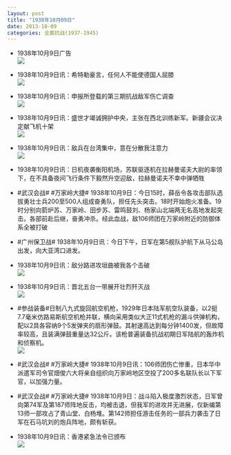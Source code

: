 ```yaml
---
layout: post
title: "1938年10月09日"
date: 2013-10-09
categories: 全面抗战(1937-1945)
---
```


<meta name="referrer" content="no-referrer" />

- 1938年10月9日广告 <br/><img src="https://ww2.sinaimg.cn/large/aca367d8jw1e9f9zl7agwj20ac0jttba.jpg" />

- 1938年10月9日讯：希特勒豪言，任何人不能使德国人屈膝 <br/><img src="https://ww3.sinaimg.cn/large/aca367d8jw1e9f894fyzhj206l0jj40q.jpg" />

- 1938年10月9日讯：申报所登载的第三期抗战敌军伤亡调查 <br/><img src="https://ww4.sinaimg.cn/large/aca367d8jw1e9f6is16woj20jk0ijtcq.jpg" />

- 1938年10月9日讯：盛世才竭诚拥护中央，主张在西北训练新军。新疆会议决定献飞机十架 <br/><img src="https://ww2.sinaimg.cn/large/aca367d8jw1e9f31va9xzj20b50clac1.jpg" />

- 1938年10月9日讯：敌兵在台湾集中，意在分散我注意力 <br/><img src="https://ww1.sinaimg.cn/large/aca367d8jw1e9f1binmtrj20aq0jhtbj.jpg" />

- 1938年10月9日讯：日机夜袭衡阳机场，苏联驱逐机在拉赫曼诺夫大尉的率领下，在不具备夜间飞行条件下毅然升空迎敌，拉赫曼诺夫不幸中弹牺牲 

- #武汉会战# #万家岭大捷# 1938年10月9日：今日15时，薛岳令各攻击部队选拔勇壮士兵200至500人组成奋勇队，担任先头突击。18时开始炮火准备。19时分别向箭炉苏、万家岭、田步苏、雷鸣鼓刘、杨家山北端两无名高地发起突击。各部前赴后继，奋勇冲杀。经此血战，敌106师团在万家岭附近的防御体系全被打破 

- #广州保卫战# 1938年10月9日讯：今日下午，日军在第5舰队护航下从马公岛出发，向大亚湾口进发。 

- 1938年10月9日讯：敌分路进攻垣曲被我各个击破 <br/><img src="https://ww2.sinaimg.cn/large/aca367d8jw1e9esnfma3sj20ch0jgn1t.jpg" />

- 1938年10月9日讯：晋北五台一带展开壮烈歼灭战 <br/><img src="https://ww4.sinaimg.cn/large/aca367d8jw1e9eqx1pl9xj20cm0j2n0a.jpg" />

- #参战装备#日制八九式旋回航空机枪，1929年日本陆军航空队装备，以2挺7.7毫米仿路易斯航空机枪并联，横向采用类似大正11式机枪的漏斗供弹机构，配以2具各容纳9个5发弹夹的扇形弹鼓。其射速高达到每分钟1400发，但故障率较高，且装满弹鼓重量达32公斤。该枪普遍装备抗战初期日军陆航的轰炸机和侦察机。 <br/><img src="https://ww4.sinaimg.cn/large/aca367d8jw1e9ep5wpx8fj20go0q60uh.jpg" />

- #武汉会战# #万家岭大捷# 1938年10月9日讯：106师团伤亡惨重，日本华中派遣军司令官畑俊六大将亲自组织向万家岭地区空投了200多名联队长以下军官，以加强力量。 

- #武汉会战# #万家岭大捷# 1938年10月9日：战斗陷入极度激烈状态，日军曾向第74军及第187师阵地反击，均被击退，但我军的进攻并无进展，仅新编第13师一部攻占了青山堂、白杨堆。第142师担任游击任务的一部兵力袭击了日军在石马坑刘的炮兵阵地，颇有斩获。 

- 1938年10月9日讯：香港紧急法令已颁布 <br/><img src="https://ww3.sinaimg.cn/large/aca367d8jw1e9ejz2ow6fj20go0wuq92.jpg" />

